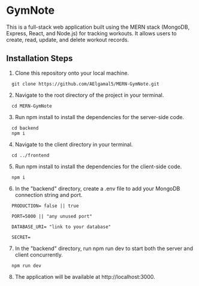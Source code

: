 # GymNote

This is a full-stack web application built using the MERN stack (MongoDB, Express, React, and Node.js) for tracking workouts. It allows users to create, read, update, and delete workout records.

## Installation Steps

1. Clone this repository onto your local machine.

```
  git clone https://github.com/AElgamal5/MERN-GymNote.git
```

2. Navigate to the root directory of the project in your terminal.

```
  cd MERN-GymNote
```

3. Run npm install to install the dependencies for the server-side code.

```
  cd backend
  npm i
```

4. Navigate to the client directory in your terminal.

```
  cd ../frontend
```

5. Run npm install to install the dependencies for the client-side code.

```
  npm i
```

6. In the "backend" directory, create a .env file to add your MongoDB connection string and port.

```
  PRODUCTION= false || true

  PORT=5000 || "any unused port"

  DATABASE_URI= "link to your database"

  SECRET=
```

7. In the "backend" directory, run npm run dev to start both the server and client concurrently.

```
  npm run dev
```

8. The application will be available at http://localhost:3000.
